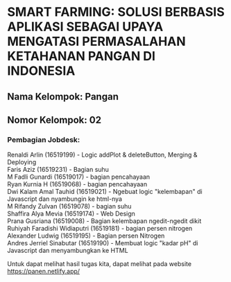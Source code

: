 # SMART FARMING: SOLUSI BERBASIS APLIKASI SEBAGAI UPAYA MENGATASI PERMASALAHAN KETAHANAN PANGAN DI INDONESIA

## Nama Kelompok: Pangan
## Nomor Kelompok: 02

### Pembagian Jobdesk:
Renaldi Arlin (16519199) - Logic addPlot & deleteButton, Merging & Deploying <br/>
Faris Aziz (16519231) - Bagian suhu <br/>
M Fadli Gunardi (16519017) - bagian pencahayaan <br/>
Ryan Kurnia H (16519068) - bagian pencahayaan <br/>
Dwi Kalam Amal Tauhid (16519021) - Ngebuat logic "kelembapan" di Javascript dan nyambungin ke html-nya <br/>
M Rifandy Zulvan (16519078) - bagian suhu <br/>
Shaffira Alya Mevia (16519174) - Web Design <br/>
Prana Gusriana (16519008) - Bagian kelembapan ngedit-ngedit dikit <br/>
Ruhiyah Faradishi Widiaputri (16519181) - bagian persen nitrogen <br/>
Alexander Ludwig (16519195) - Bagian persen Nitrogen <br/>
Andres Jerriel Sinabutar (16519190) - Membuat logic "kadar pH" di Javascript dan menyambungkan ke HTML <br/>

Untuk dapat melihat hasil tugas kita, dapat melihat pada website https://panen.netlify.app/
